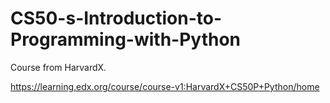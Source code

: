 # CS50-s-Introduction-to-Programming-with-Python
Course from HarvardX.

https://learning.edx.org/course/course-v1:HarvardX+CS50P+Python/home
